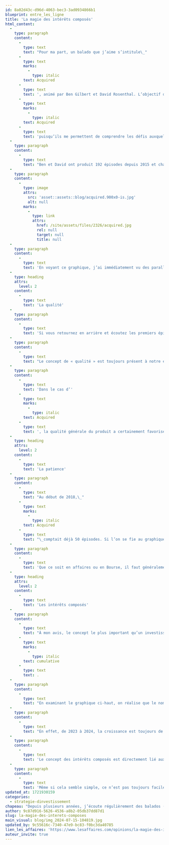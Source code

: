 ```yaml
---
id: 8a02d43c-d96d-4063-bec3-3ad0934866b1
blueprint: entre_les_ligne
title: 'La magie des intérêts composés'
html_content:
  -
    type: paragraph
    content:
      -
        type: text
        text: "Pour ma part, un balado que j’aime s’intitule\_"
      -
        type: text
        marks:
          -
            type: italic
        text: Acquired
      -
        type: text
        text: ', animé par Ben Gilbert et David Rosenthal. L’objectif du balado est d’explorer la genèse et l’évolution d’une entreprise connue. Par exemple, le plus récent épisode portait sur Starbucks et son fondateur, Howard Schultz. J’apprécie beaucoup les balados d’'
      -
        type: text
        marks:
          -
            type: italic
        text: Acquired
      -
        type: text
        text: 'puisqu’ils me permettent de comprendre les défis auxquels les sociétés font face lorsqu’elles sont en croissance. J’en apprends également davantage sur leurs dirigeants ainsi que sur leurs bonnes et mauvaises décisions. Je tente ensuite d’établir des parallèles avec d’autres sociétés en Bourse.'
  -
    type: paragraph
    content:
      -
        type: text
        text: "Ben et David ont produit 192 épisodes depuis 2015 et chaque nouvel épisode compte plus de 700\_000 sessions d’écoute. \_En octobre dernier, Ben Gilbert a publié un graphique intéressant sur son compte X (Twitter). Le graphique ci-dessous affiche la croissance du nombre de téléchargements au cours des 180 jours suivant la diffusion d’un nouvel épisode\_:"
  -
    type: paragraph
    content:
      -
        type: image
        attrs:
          src: 'asset::assets::blog/acquired.900x0-is.jpg'
          alt: null
        marks:
          -
            type: link
            attrs:
              href: /site/assets/files/2326/acquired.jpg
              rel: null
              target: null
              title: null
  -
    type: paragraph
    content:
      -
        type: text
        text: 'En voyant ce graphique, j’ai immédiatement vu des parallèles avec le monde de l’investissement.'
  -
    type: heading
    attrs:
      level: 2
    content:
      -
        type: text
        text: 'La qualité'
  -
    type: paragraph
    content:
      -
        type: text
        text: 'Si vous retournez en arrière et écoutez les premiers épisodes de 2015, vous constaterez que la qualité du contenu s’est drastiquement améliorée au fil des ans. Les premiers épisodes ne duraient que 40 minutes; aujourd’hui, ils durent entre trois et quatre heures. À l’origine, les animateurs étudiaient la société mise en avant pendant cinq à dix heures; aujourd’hui, la recherche leur prend près de 100 heures. De plus, la qualité audio du montage s’est sensiblement améliorée.'
  -
    type: paragraph
    content:
      -
        type: text
        text: "Le concept de « qualité » est toujours présent à notre esprit lorsque nous évaluons une société en Bourse. Il peut se présenter sous différentes formes\_: qualité des dirigeants, qualité des produits et services offerts et qualité du modèle d’affaires. Idéalement, pour améliorer nos chances de connaître du succès, ces trois composantes devraient se retrouver dans les sociétés que nous détenons en portefeuille."
  -
    type: paragraph
    content:
      -
        type: text
        text: 'Dans le cas d’'
      -
        type: text
        marks:
          -
            type: italic
        text: Acquired
      -
        type: text
        text: ', la qualité générale du produit a certainement favorisé son succès.'
  -
    type: heading
    attrs:
      level: 2
    content:
      -
        type: text
        text: 'La patience'
  -
    type: paragraph
    content:
      -
        type: text
        text: "Au début de 2018,\_"
      -
        type: text
        marks:
          -
            type: italic
        text: Acquired
      -
        type: text
        text: "\_comptait déjà 50 épisodes. Si l’on se fie au graphique ci-haut, nous estimons que les balados obtenaient alors environ 10\_000 écoutes par épisode. C’était bien, mais loin de figurer parmi les podcasts les plus populaires sur le Web."
  -
    type: paragraph
    content:
      -
        type: text
        text: 'Que ce soit en affaires ou en Bourse, il faut généralement être patient avant de connaître du succès. Les succès instantanés existent, mais ils ne sont pas la norme. En tant qu’investisseur, il faut laisser le temps aux dirigeants d’exécuter leur stratégie et de faire croître leur entreprise.'
  -
    type: heading
    attrs:
      level: 2
    content:
      -
        type: text
        text: 'Les intérêts composés'
  -
    type: paragraph
    content:
      -
        type: text
        text: "À mon avis, le concept le plus important qu’un investisseur devrait maîtriser est celui des intérêts composés. Sa beauté repose sur le fait que la croissance est\_"
      -
        type: text
        marks:
          -
            type: italic
        text: cumulative
      -
        type: text
        text: .
  -
    type: paragraph
    content:
      -
        type: text
        text: "En examinant le graphique ci-haut, on réalise que le nombre d’auditeurs a pratiquement doublé tous les ans depuis huit ans. Ainsi, de 2017 à 2018, le nombre d’auditeurs est passé d’environ 5\_000 à 10\_000. De 2018 à 2019, le nombre est passé de 10\_000 à 20\_000. Dans les deux cas, la croissance est de 100\_%, mais le nombre d’auditeurs ajouté est bien différent."
  -
    type: paragraph
    content:
      -
        type: text
        text: "En effet, de 2023 à 2024, la croissance est toujours de 100\_%, mais l’ajout de 200\_000 auditeurs est considérable. Pour réaliser un tel exploit, Ben et David ont compté sur les auditeurs acquis au fil des ans, depuis le lancement du balado."
  -
    type: paragraph
    content:
      -
        type: text
        text: 'Le concept des intérêts composés est directement lié aux concepts précédents mentionnés. Si vous choisissez un titre de qualité et que vous êtes patient, vous courez la chance de profiter de la magie des intérêts composés. Pour qu’un investisseur puisse en profiter pleinement, il doit s’assoir sur ses deux mains et laisser le temps effectuer son travail.'
  -
    type: paragraph
    content:
      -
        type: text
        text: 'Même si cela semble simple, ce n’est pas toujours facile à réaliser. Si c’était le cas, tous les balados compteraient des centaines de milliers d’auditeurs et tous les investisseurs seraient millionnaires.'
updated_at: 1721930159
categories:
  - strategie-dinvestissement
chapeau: "Depuis plusieurs années, j’écoute régulièrement des balados («\_podcasts\_») et des livres audio lorsque je me déplace en auto ou lorsque j’effectue des travaux sur ma maison.\_La quantité de balados disponibles ne cesse d’augmenter, ce qui offre une panoplie d’options lorsque vient le temps de choisir."
author: 9c87d916-5626-4536-a8b2-05db37dd87d1
slug: la-magie-des-interets-composes
main_visual: blog/img_2024-07-15-104819.jpg
updated_by: 9c55616c-7340-47e9-bc83-f0bc3da40785
lien_les_affaires: 'https://www.lesaffaires.com/opinions/la-magie-des-interets-composes/'
auteur_invite: true
---
```

